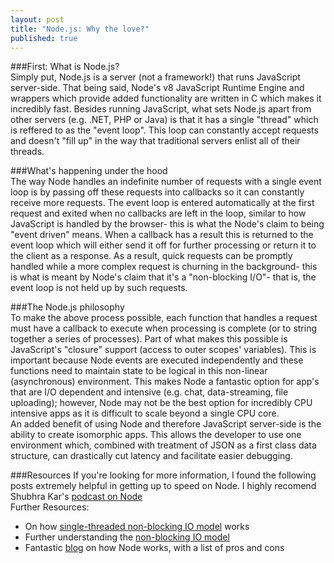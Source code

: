```yaml
---
layout: post
title: "Node.js: Why the love?"
published: true
---
```

###First: What is Node.js?   
Simply put, Node.js is a server (not a framework!) that runs JavaScript server-side. That being said, Node's v8 JavaScript Runtime Engine and wrappers which provide added functionality are written in C which makes it incredibly fast. Besides running JavaScript, what sets Node.js apart from other servers (e.g. .NET, PHP or Java) is that it has a single "thread" which is reffered to as the "event loop". This loop can constantly accept requests and doesn't "fill up" in the way that traditional servers enlist all of their threads.  

###What's happening under the hood  
The way Node handles an indefinite number of requests with a single event loop is by passing off these requests into callbacks so it can constantly receive more requests. The event loop is entered automatically at the first request and exited when no callbacks are left in the loop, similar to how JavaScript is handled by the browser- this is what the Node's claim to being "event driven" means. When a callback has a result this is returned to the event loop which will either send it off for further processing or return it to the client as a response. As a result, quick requests can be promptly handled while a more complex request is churning in the background- this is what is meant by Node's claim that it's a "non-blocking I/O"- that is, the event loop is not held up by such requests.  
  
###The Node.js philosophy  
To make the above process possible, each function that handles a request must have a callback to execute when processing is complete (or to string together a series of processes). Part of what makes this possible is JavaScript's "closure" support (access to outer scopes' variables). This is important because Node events are executed independently and these functions need to maintain state to be logical in this non-linear (asynchronous) environment. This makes Node a fantastic option for app's that are I/O dependent and intensive (e.g. chat, data-streaming, file uploading); however, Node may not be the best option for incredibly CPU intensive apps as it is difficult to scale beyond a single CPU core.  
An added benefit of using Node and therefore JavaScript server-side is the ability to create isomorphic apps. This allows the developer to use one environment which, combined with treatment of JSON as a first class data structure, can drastically cut latency and facilitate easier debugging.  
  
###Resources
If you're looking for more information, I found the following posts extremely helpful in getting up to speed on Node. I highly recomend Shubhra Kar's [podcast on Node](http://www.se-radio.net/2015/06/episode-230-shubhra-khar-on-nodejs/ "node podcast")  
Further Resources:  
- On how [single-threaded non-blocking IO model](http://stackoverflow.com/questions/14795145/how-the-single-threaded-non-blocking-io-model-works-in-node-js) works  
- Further understanding the [non-blocking IO model](http://stackoverflow.com/questions/18040366/understanding-nodejs-non-blocking-io)  
- Fantastic [blog](http://voidcanvas.com/describing-node-js/) on how Node works, with a list of pros and cons  
